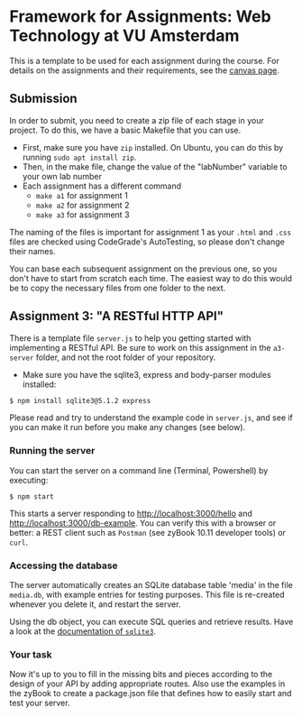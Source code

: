 Framework for Assignments: Web Technology at VU Amsterdam
==========================================================
This is a template to be used for each assignment during the course. For details on the assignments and their requirements, see the [canvas page](https://canvas.vu.nl/courses/71887). 

## Submission
In order to submit, you need to create a zip file of each stage in your project. To do this, we have a basic Makefile that you can use.
- First, make sure you have `zip` installed. On Ubuntu, you can do this by running `sudo apt install zip`.
- Then, in the make file, change the value of the "labNumber" variable to your own lab number
- Each assignment has a different command
  - `make a1` for assignment 1
  - `make a2` for assignment 2
  - `make a3` for assignment 3

The naming of the files is important for assignment 1 as your `.html` and `.css` files are checked using CodeGrade's AutoTesting, so please don't change their names.

You can base each subsequent assignment on the previous one, so you don't have to start from scratch each time. The easiest way to do this would be to copy the necessary files from one folder to the next.

## Assignment 3: "A RESTful HTTP API"
There is a template file `server.js` to help you getting started with implementing a RESTful API. Be sure to work on this assignment in the `a3-server` folder, and not the root folder of your repository.
- Make sure you have the sqlite3, express and body-parser modules installed:

```bash
$ npm install sqlite3@5.1.2 express
```

Please read and try to understand the example code in `server.js`, 
and see if you can make it run before you make any changes (see below).

### Running the server

You can start the server on a command line (Terminal, Powershell) by executing:

```
$ npm start
```

This starts a server responding to 
[http://localhost:3000/hello](http://localhost:3000/hello) and
[http://localhost:3000/db-example](http://localhost:3000/db-example). 
You can verify this with a
browser or better: a REST client such as `Postman` (see zyBook 10.11 developer tools) or `curl`.


### Accessing the database

The server automatically creates an SQLite database table 'media' in the file `media.db`, with example entries for testing purposes.
This file is re-created whenever you delete it, and restart the server.

Using the db object, you can execute SQL queries and retrieve results. Have a look at the [documentation
of `sqlite3`](https://www.sqlitetutorial.net/sqlite-nodejs/).


### Your task

Now it's up to you to fill in the missing bits and pieces according to the design of your API
by adding appropriate routes. Also use the examples in the zyBook to create a package.json file that defines how to easily start and test your server.

